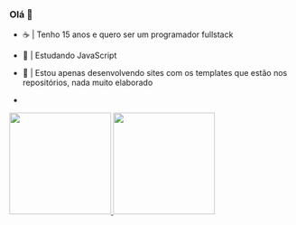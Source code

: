### Olá 👋

- ☕ | Tenho 15 anos e quero ser um programador fullstack
- 🤘 | Estudando JavaScript
-  💼 | Estou apenas desenvolvendo sites com os templates que estão nos repositórios, nada muito elaborado

-  <div>
<a href="https://github.com/gabrielkkskx">
<img loading="lazy" height="180em" src="https://github-readme-stats.vercel.app/api/top-langs/?username=gabrielkkskx&layout=compact&langs_count=7&theme=dracula"/>
<img loading="lazy" height="180em" src="https://github-readme-stats.vercel.app/api?username=gabrielkkskx&show_icons=true&theme=dracula&include_all_commits=true&count_private=true"/>
</div>
